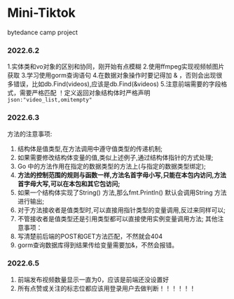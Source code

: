 # Mini-Tiktok
bytedance camp project


### 2022.6.2
1.实体类和vo对象的区别和协同，刚开始有点模糊
2.使用ffmpeg实现视频帧图片获取
3.学习使用gorm查询语句
4.在数据对象操作时要记得加 &  ，否则会出现很多错误，比如db.Find(videos),应该是db.Find(&videos)
5.注意前端需要的字段格式，需要严格匹配 ！定义返回对象结构体时严格声明 `json:"video_list,omitempty"`

### 2022.6.3
方法的注意事项:
1. 结构体是值类型,在方法调用中遵守值类型的传递机制;
2. 如果需要修改结构体变量的值,类似上述例子,通过结构体指针的方式处理;
3. Go 中的方法作用在指定的数据类型的方法上(与指定的数据类型绑定);
4. **方法的控制范围的规则与函数一样,方法名首字母小写,只能在本包内访问,方法首字母大写,可以在本包和其它包访问;**
5. 如果一个结构体实现了String() 方法,那么fmt.Println() 默认会调用String 方法进行输出;
6. 对于方法接收者是值类型时,可以直接用指针类型的变量调用,反过来同样可以;
7. 不管接收者是值类型还是引用类型都可以直接使用实例变量调用方法; 
其他注意事项：
8. 写清楚前后端的POST和GET方法匹配，不然就会404
9. gorm查询数据库得到结果传给变量需要加&，不然会报错。

### 2022.6.5
1. 前端发布视频数量显示一直为0，应该是前端还没设置好
2. 所有点赞或关注的标志位都应该用登录用户去做判断！！！！！！
